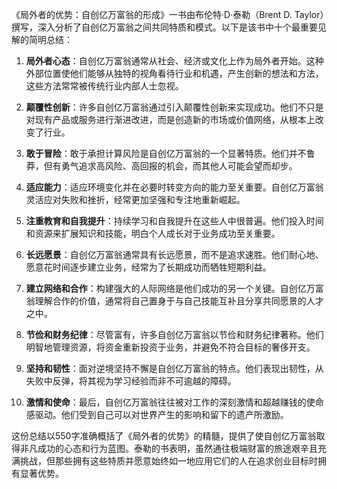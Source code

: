《局外者的优势：自创亿万富翁的形成》一书由布伦特·D·泰勒（Brent D. Taylor）撰写，深入分析了自创亿万富翁之间共同特质和模式。以下是该书中十个最重要见解的简明总结：

1. **局外者心态**：自创亿万富翁通常从社会、经济或文化上作为局外者开始。这种外部位置使他们能够从独特的视角看待行业和机遇，产生创新的想法和方法，这些方法常常被传统行业内部人士忽视。

2. **颠覆性创新**：许多自创亿万富翁通过引入颠覆性创新来实现成功。他们不只是对现有产品或服务进行渐进改进，而是创造新的市场或价值网络，从根本上改变了行业。

3. **敢于冒险**：敢于承担计算风险是自创亿万富翁的一个显著特质。他们并不鲁莽，但有勇气追求高风险、高回报的机会，而其他人可能会望而却步。

4. **适应能力**：适应环境变化并在必要时转变方向的能力至关重要。自创亿万富翁灵活应对失败和挫折，经常更加坚强和专注地重新崛起。

5. **注重教育和自我提升**：持续学习和自我提升在这些人中很普遍。他们投入时间和资源来扩展知识和技能，明白个人成长对于业务成功至关重要。

6. **长远愿景**：自创亿万富翁通常具有长远愿景，而不是追求速胜。他们耐心地、愿意花时间逐步建立业务，经常为了长期成功而牺牲短期利益。

7. **建立网络和合作**：构建强大的人际网络是他们成功的另一个关键。自创亿万富翁理解合作的价值，通常将自己置身于与自己技能互补且分享共同愿景的人才之中。

8. **节俭和财务纪律**：尽管富有，许多自创亿万富翁以节俭和财务纪律著称。他们明智地管理资源，将资金重新投资于业务，并避免不符合目标的奢侈开支。

9. **坚持和韧性**：面对逆境坚持不懈是自创亿万富翁的特点。他们表现出韧性，从失败中反弹，将其视为学习经验而非不可逾越的障碍。

10. **激情和使命**：最后，自创亿万富翁往往被对工作的深刻激情和超越赚钱的使命感驱动。他们受到自己可以对世界产生的影响和留下的遗产所激励。

这份总结以550字准确概括了《局外者的优势》的精髓，提供了使自创亿万富翁取得非凡成功的心态和行为蓝图。泰勒的书表明，虽然通往极端财富的旅途艰辛且充满挑战，但那些拥有这些特质并愿意始终如一地应用它们的人在追求创业目标时拥有显著优势。